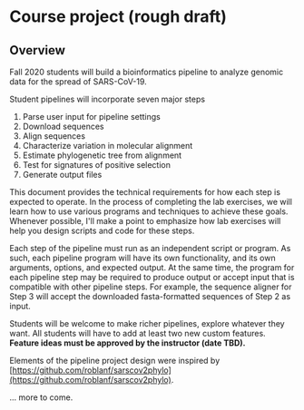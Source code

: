 # Course project (rough draft)

## Overview

Fall 2020 students will build a bioinformatics pipeline to analyze genomic data for the spread of SARS-CoV-19.

Student pipelines will incorporate seven major steps

1. Parse user input for pipeline settings
2. Download sequences
3. Align sequences
4. Characterize variation in molecular alignment
5. Estimate phylogenetic tree from alignment
6. Test for signatures of positive selection
7. Generate output files

This document provides the technical requirements for how each step is expected to operate. In the process of completing the lab exercises, we will learn how to use various programs and techniques to achieve these goals. Whenever possible, I'll make a point to emphasize how lab exercises will help you design scripts and code for these steps.

Each step of the pipeline must run as an independent script or program. As such, each pipeline program will have its own functionality, and its own arguments, options, and expected output. At the same time, the program for each pipeline step may be required to produce output or accept input that is compatible with other pipeline steps. For example, the sequence aligner for Step 3 will accept the downloaded fasta-formatted sequences of Step 2 as input.

Students will be welcome to make richer pipelines, explore whatever they want. All students will have to add at least two new custom features. **Feature ideas must be approved by the instructor (date TBD).** 

Elements of the pipeline project design were inspired by [https://github.com/roblanf/sarscov2phylo](https://github.com/roblanf/sarscov2phylo).

... more to come.
